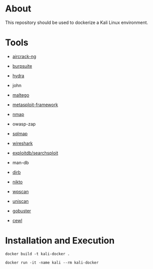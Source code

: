 # About
This repository should be used to dockerize a Kali Linux environment.

# Tools

- [aircrack-ng](https://tools.kali.org/wireless-attacks/aircrack-ng)
- [burpsuite](https://tools.kali.org/web-applications/burpsuite)
- [hydra](https://tools.kali.org/password-attacks/hydra)
- john
- [maltego](https://tools.kali.org/information-gathering/maltego-teeth)
- [metasploit-framework](https://tools.kali.org/exploitation-tools/metasploit-framework)
- [nmap](https://tools.kali.org/information-gathering/nmap)
- owasp-zap
- [sqlmap](https://tools.kali.org/vulnerability-analysis/sqlmap)
- [wireshark](https://tools.kali.org/information-gathering/wireshark)

- [exploitdb/searchsploit](https://tools.kali.org/exploitation-tools/exploitdb)
- man-db
- [dirb](https://tools.kali.org/web-applications/dirb)
- [nikto](https://tools.kali.org/information-gathering/nikto)
- [wpscan](https://tools.kali.org/web-applications/wpscan)
- [uniscan](https://tools.kali.org/web-applications/uniscan)
- [gobuster](https://tools.kali.org/web-applications/gobuster)
- [cewl](https://tools.kali.org/password-attacks/cewl)

# Installation and Execution

`docker build -t kali-docker .`

`docker run -it -name kali --rm kali-docker`

